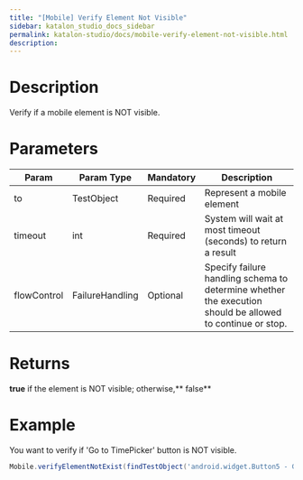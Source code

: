 ```yaml
---
title: "[Mobile] Verify Element Not Visible" 
sidebar: katalon_studio_docs_sidebar
permalink: katalon-studio/docs/mobile-verify-element-not-visible.html 
description: 
---
```

Description
===========

Verify if a mobile element is NOT visible.

Parameters  
============

<table><thead><tr><th>Param</th><th>Param Type</th><th>Mandatory</th><th>Description</th></tr></thead><tbody><tr><td><span>to</span></td><td><span>TestObject&nbsp;</span></td><td><span>Required</span></td><td>Represent a mobile element</td></tr><tr><td><span>timeout&nbsp;</span></td><td><span>int</span></td><td><span>Required</span></td><td>System will wait at most timeout (seconds) to return a result</td></tr><tr><td><span>flowControl</span></td><td><span>FailureHandling</span></td><td><span>Optional</span></td><td><span>Spec</span><span>ify </span><a>failure handling</a><span> schema to determine whether the execution should be allowed to continue or stop.</span></td></tr></tbody></table>

Returns
=======

**true** if the element is NOT visible; otherwise,** false**

Example
=======

You want to verify if 'Go to TimePicker' button is NOT visible.

```groovy
Mobile.verifyElementNotExist(findTestObject('android.widget.Button5 - Go to TimePicker'), 10)
```